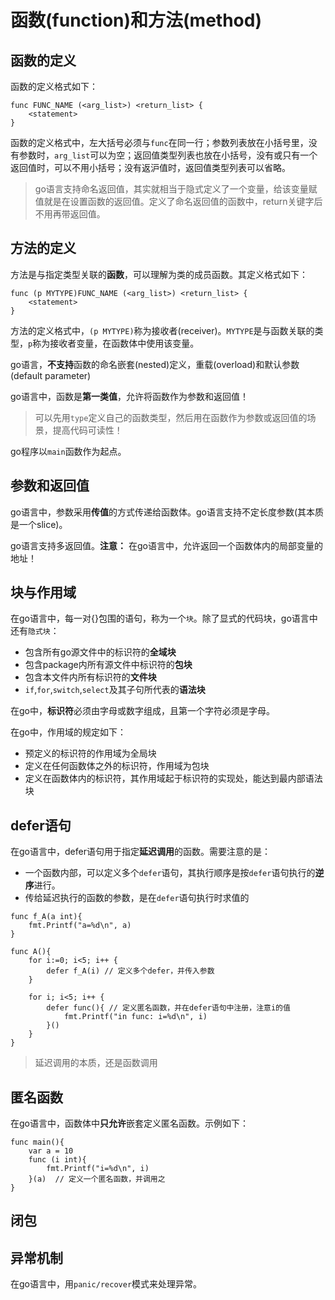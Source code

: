 # 函数(function)和方法(method)

## 函数的定义

函数的定义格式如下：
```
func FUNC_NAME (<arg_list>) <return_list> {
	<statement>
}
```

函数的定义格式中，左大括号必须与`func`在同一行；参数列表放在小括号里，没有参数时，`arg_list`可以为空；返回值类型列表也放在小括号，没有或只有一个返回值时，可以不用小括号；没有返沪值时，返回值类型列表可以省略。

> go语言支持命名返回值，其实就相当于隐式定义了一个变量，给该变量赋值就是在设置函数的返回值。定义了命名返回值的函数中，return关键字后不用再带返回值。

## 方法的定义
方法是与指定类型关联的**函数**，可以理解为类的成员函数。其定义格式如下：

```
func (p MYTYPE)FUNC_NAME (<arg_list>) <return_list> {
	<statement>
}
```

方法的定义格式中，`(p MYTYPE)`称为接收者(receiver)。`MYTYPE`是与函数关联的类型，`p`称为接收者变量，在函数体中使用该变量。

go语言，**不支持**函数的命名嵌套(nested)定义，重载(overload)和默认参数(default parameter)

go语言中，函数是**第一类值**，允许将函数作为参数和返回值！

> 可以先用`type`定义自己的函数类型，然后用在函数作为参数或返回值的场景，提高代码可读性！

go程序以`main`函数作为起点。

## 参数和返回值
go语言中，参数采用**传值**的方式传递给函数体。go语言支持不定长度参数(其本质是一个slice)。

go语言支持多返回值。**注意：** 在go语言中，允许返回一个函数体内的局部变量的地址！

## 块与作用域

在go语言中，每一对{}包围的语句，称为一个`块`。除了显式的代码块，go语言中还有`隐式块`：

+ 包含所有go源文件中的标识符的**全域块**
+ 包含package内所有源文件中标识符的**包块**
+ 包含本文件内所有标识符的**文件块**
+ `if`,`for`,`switch`,`select`及其子句所代表的**语法块**

在go中，**标识符**必须由字母或数字组成，且第一个字符必须是字母。

在go中，作用域的规定如下：
+ 预定义的标识符的作用域为全局块
+ 定义在任何函数体之外的标识符，作用域为包块
+ 定义在函数体内的标识符，其作用域起于标识符的实现处，能达到最内部语法块


## defer语句
在go语言中，defer语句用于指定**延迟调用**的函数。需要注意的是：

+ 一个函数内部，可以定义多个`defer`语句，其执行顺序是按`defer`语句执行的**逆序**进行。
+ 传给延迟执行的函数的参数，是在`defer`语句执行时求值的

```
func f_A(a int){
	fmt.Printf("a=%d\n", a)
}

func A(){
	for i:=0; i<5; i++ {
		defer f_A(i) // 定义多个defer，并传入参数
	}
	
	for i; i<5; i++ {
		defer func(){ // 定义匿名函数，并在defer语句中注册，注意i的值
			fmt.Printf("in func: i=%d\n", i)
		}()
	}
}
```
> 延迟调用的本质，还是函数调用

## 匿名函数

在go语言中，函数体中**只允许**嵌套定义匿名函数。示例如下：
```
func main(){
	var a = 10
	func (i int){
		fmt.Printf("i=%d\n", i)
	}(a)  // 定义一个匿名函数，并调用之
}

```
## 闭包

## 异常机制
在go语言中，用`panic/recover`模式来处理异常。

